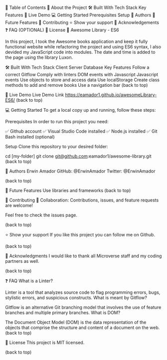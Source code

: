 📗 Table of Contents
📖 About the Project
🛠 Built With
Tech Stack
Key Features
🚀 Live Demo
💻 Getting Started
Prerequisites
Setup
👥 Authors
🔭 Future Features
🤝 Contributing
⭐️ Show your support
🙏 Acknowledgements
❓ FAQ (OPTIONAL)
📝 License
📖 Awesome Library - ES6

In this project, I took the Awesome books application and keep it fully functional website while refactoring the project and using ES6 syntax, I also devided my JavaScript code into modules. The date and time is added to the page using the library Luxon.

🛠 Built With
Tech Stack
Client
Server
Database
Key Features
Follow a correct Gitflow
Comply with linters
DOM events with Javascript
Javascript events
Use objects to store and access data
Use localStorage
Create class methods to add and remove books
Use a navigation bar
(back to top)

🚀 Live Demo
Live Demo Link
https://eamador1.github.io/awesomeLibrary-ES6/
(back to top)

💻 Getting Started
To get a local copy up and running, follow these steps:

Prerequisites
In order to run this project you need:

✅ Github account
✅ Visual Studio Code installed
✅ Node.js installed
✅ Git Bash installed (optional)

Setup
Clone this repository to your desired folder:

  cd [my-folder]
  git clone git@github.com:eamador1/awesome-library.git
(back to top)

👥 Authors
Erwin Amador
GitHub: @ErwinAmador
Twitter: @ErwinAmador

(back to top)

🔭 Future Features
 Use libraries and frameworks
(back to top)

🤝 Contributing
👤 Collaboration:
Contributions, issues, and feature requests are welcome!

Feel free to check the issues page.

(back to top)

⭐️ Show your support
If you like this project you can follow me on Github.

(back to top)

🙏 Acknowledgments
I would like to thank all Microverse staff and my coding partners as well.

(back to top)

❓ FAQ
What is a Linter?

Linter is a tool that analyzes source code to flag programming errors, bugs, stylistic errors, and suspicious constructs.
What is meant by Gitflow?

Gitflow is an alternative Git branching model that involves the use of feature branches and multiple primary branches.
What is DOM?

The Document Object Model (DOM) is the data representation of the objects that comprise the structure and content of a document on the web.
(back to top)

📝 License
This project is MIT licensed.

(back to top)
